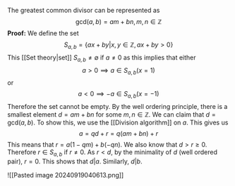 The greatest common divisor can be represented as $$\text{gcd}(a,b)
=am+bn, m,n\in \mathbb Z$$**Proof:** We define the set $$S_{a,b}=\{ax+by|x,y\in \mathbb Z, ax+by>0\}$$This [[Set theory|set]] $S_{a,b}\ne \emptyset$ if $a\ne 0$ as this implies that either$$a>0\implies a\in S_{a,b} (
x=1)$$or$$a<0\implies-a\in S_{a,b}(x=-1)$$
Therefore the set cannot be empty. By the well ordering principle, there is a smallest element $d=am+bn$ for some $m,n\in \mathbb Z$. We can claim that $d=\text{gcd}(a,b)$. To show this, we use the [[Division algorithm]] on $a$. This gives us $$a=qd+r=q(am+bn)+r$$This means that $r=a(1-qm)+b(-qn)$. We also know that $d>r\ge 0$. Therefore $r\in S_{a,b}$ if $r\ne 0$. As $r<d$, by the minimality of $d$ (well ordered pair), $r=0$. This shows that $d|a$. Similarly, $d|b$.

![[Pasted image 20240919040613.png]]




